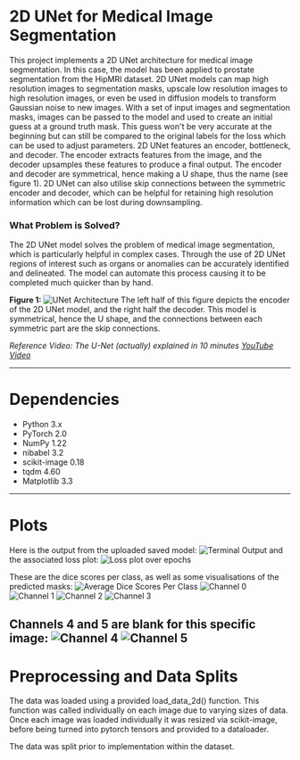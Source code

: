 # 2D UNet for Medical Image Segmentation

This project implements a 2D UNet architecture for medical image segmentation. In this case, the model has been applied to prostate segmentation from the HipMRI dataset. 2D UNet models can map high resolution images to segmentation masks, upscale low resolution images to high resolution images, or even be used in diffusion models to transform Gaussian noise to new images. With a set of input images and segmentation masks, images can be passed to the model and used to create an initial guess at a ground truth mask. This guess won't be very accurate at the beginning but can still be compared to the original labels for the loss which can be used to adjust parameters. 2D UNet features an encoder, bottleneck, and decoder. The encoder extracts features from the image, and the decoder upsamples these features to produce a final output. The encoder and decoder are symmetrical, hence making a U shape, thus the name (see figure 1). 2D UNet can also utilise skip connections between the symmetric encoder and decoder, which can be helpful for retaining high resolution information which can be lost during downsampling.

### What Problem is Solved?

The 2D UNet model solves the problem of medical image segmentation, which is particularly helpful in complex cases. Through the use of 2D UNet regions of interest such as organs or anomalies can be accurately identified and delineated. The model can automate this process causing it to be completed much quicker than by hand.

**Figure 1:**
![UNet Architecture](https://miro.medium.com/v2/resize:fit:1400/1*f7YOaE4TWubwaFF7Z1fzNw.png)
The left half of this figure depicts the encoder of the 2D UNet model, and the right half the decoder. This model is symmetrical, hence the U shape, and the connections between each symmetric part are the skip connections.

*Reference Video: The U-Net (actually) explained in 10 minutes [YouTube Video](https://www.youtube.com/watch?v=NhdzGfB1q74)*

---

# Dependencies
- Python 3.x
- PyTorch 2.0
- NumPy 1.22
- nibabel 3.2
- scikit-image 0.18
- tqdm 4.60
- Matplotlib 3.3

---

# Plots
Here is the output from the uploaded saved model:
![Terminal Output](/Finalised/TerminalOutput.png)
and the associated loss plot:
![Loss plot over epochs](/Finalised/loss_plot.png)

These are the dice scores per class, as well as some visualisations of the predicted masks:
![Average Dice Scores Per Class](/Finalised/average_dice_score_per_class.png)
![Channel 0](/Finalised/predicted_mask_channel_0.png)
![Channel 1](/Finalised/predicted_mask_channel_1.png)
![Channel 2](/Finalised/predicted_mask_channel_2.png)
![Channel 3](/Finalised/predicted_mask_channel_3.png)

Channels 4 and 5 are blank for this specific image:
![Channel 4](/Finalised/predicted_mask_channel_4.png)
![Channel 5](/Finalised/predicted_mask_channel_5.png)
---

# Preprocessing and Data Splits
The data was loaded using a provided load_data_2d() function. This function was called individually on each image due to varying sizes of data. Once each image was loaded individually it was resized via scikit-image, before being turned into pytorch tensors and provided to a dataloader.

The data was split prior to implementation within the dataset.